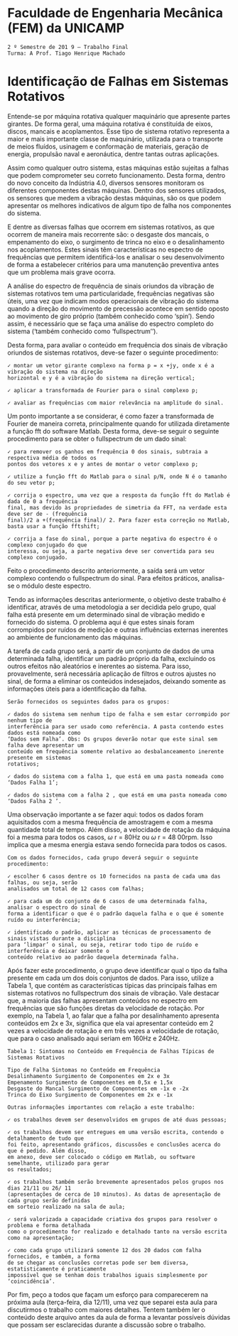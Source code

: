 # Faculdade de Engenharia Mecânica (FEM) da UNICAMP

```
2 º Semestre de 201 9 – Trabalho Final
Turma: A Prof. Tiago Henrique Machado
```
# Identificação de Falhas em Sistemas Rotativos

Entende-se por máquina rotativa qualquer maquinário que apresente partes girantes. De forma
geral, uma máquina rotativa é constituída de eixos, discos, mancais e acoplamentos. Esse tipo de sistema
rotativo representa a maior e mais importante classe de maquinário, utilizada para o transporte de meios
fluídos, usinagem e conformação de materiais, geração de energia, propulsão naval e aeronáutica, dentre
tantas outras aplicações.

Assim como qualquer outro sistema, estas máquinas estão sujeitas a falhas que podem
comprometer seu correto funcionamento. Desta forma, dentro do novo conceito da Indústria 4.0,
diversos sensores monitoram os diferentes componentes destas máquinas. Dentro dos sensores
utilizados, os sensores que medem a vibração destas máquinas, são os que podem apresentar os melhores
indicativos de algum tipo de falha nos componentes do sistema.

E dentre as diversas falhas que ocorrem em sistemas rotativos, as que ocorrem de maneira mais
recorrente são: o desgaste dos mancais, o empenamento do eixo, o surgimento de trinca no eixo e o
desalinhamento nos acoplamentos. Estes sinais têm características no espectro de frequências que
permitem identificá-los e analisar o seu desenvolvimento de forma a estabelecer critérios para uma
manutenção preventiva antes que um problema mais grave ocorra.

A análise do espectro de frequência de sinais oriundos da vibração de sistemas rotativos tem uma
particularidade, frequências negativas são úteis, uma vez que indicam modos operacionais de vibração
do sistema quando a direção do movimento de precessão acontece em sentido oposto ao movimento de
giro próprio (também conhecido como ‘spin’). Sendo assim, é necessário que se faça uma análise do
espectro completo do sistema (‘também conhecido como ‘fullspectrum’’).

Desta forma, para avaliar o conteúdo em frequência dos sinais de vibração oriundos de sistemas
rotativos, deve-se fazer o seguinte procedimento:

```
✓ montar um vetor girante complexo na forma p = x +jy, onde x é a vibração do sistema na direção
horizontal e y é a vibração do sistema na direção vertical;
```
```
✓ aplicar a transformada de Fourier para o sinal complexo p;
```
```
✓ avaliar as frequências com maior relevância na amplitude do sinal.
```

Um ponto importante a se considerar, é como fazer a transformada de Fourier de maneira correta,
principalmente quando for utilizada diretamente a função fft do software Matlab. Desta forma, deve-se
seguir o seguinte procedimento para se obter o fullspectrum de um dado sinal:

```
✓ para remover os ganhos em frequência 0 dos sinais, subtraia a respectiva média de todos os
pontos dos vetores x e y antes de montar o vetor complexo p;
```
```
✓ utilize a função fft do Matlab para o sinal p/N, onde N é o tamanho do seu vetor p;
```
```
✓ corrija o espectro, uma vez que a resposta da função fft do Matlab é dada de 0 a frequência
final, mas devido às propriedades de simetria da FFT, na verdade esta deve ser de - (frequência
final)/2 a +(frequência final)/ 2. Para fazer esta correção no Matlab, basta usar a função fftshift;
```
```
✓ corrija a fase do sinal, porque a parte negativa do espectro é o complexo conjugado do que
interessa, ou seja, a parte negativa deve ser convertida para seu complexo conjugado.
```
Feito o procedimento descrito anteriormente, a saída será um vetor complexo contendo o
fullspectrum do sinal. Para efeitos práticos, analisa-se o módulo deste espectro.

Tendo as informações descritas anteriormente, o objetivo deste trabalho é identificar, através de
uma metodologia a ser decidida pelo grupo, qual falha está presente em um determinado sinal de
vibração medido e fornecido do sistema. O problema aqui é que estes sinais foram corrompidos por
ruídos de medição e outras influências externas inerentes ao ambiente de funcionamento das máquinas.

A tarefa de cada grupo será, a partir de um conjunto de dados de uma determinada falha, identificar
um padrão próprio da falha, excluindo os outros efeitos não aleatórios e inerentes ao sistema. Para isso,
provavelmente, será necessária aplicação de filtros e outros ajustes no sinal, de forma a eliminar os
conteúdos indesejados, deixando somente as informações úteis para a identificação da falha.

```
Serão fornecidos os seguintes dados para os grupos:
```
```
✓ dados do sistema sem nenhum tipo de falha e sem estar corrompido por nenhum tipo de
interferência para ser usado como referência. A pasta contendo estes dados está nomeada como
‘Dados sem Falha’. Obs: Os grupos deverão notar que este sinal sem falha deve apresentar um
conteúdo em frequência somente relativo ao desbalanceamento inerente presente em sistemas
rotativos;
```
```
✓ dados do sistema com a falha 1, que está em uma pasta nomeada como ‘Dados Falha 1’;
```
```
✓ dados do sistema com a falha 2 , que está em uma pasta nomeada como ‘Dados Falha 2 ’.
```
Uma observação importante a se fazer aqui: todos os dados foram aquisitados com a mesma
frequência de amostragem e com a mesma quantidade total de tempo. Além disso, a velocidade de
rotação da máquina foi a mesma para todos os casos, _ω_ r = 80Hz ou _ω_ r = 48 00rpm. Isso implica que a
mesma energia estava sendo fornecida para todos os casos.


```
Com os dados fornecidos, cada grupo deverá seguir o seguinte procedimento:
```
```
✓ escolher 6 casos dentre os 10 fornecidos na pasta de cada uma das falhas, ou seja, serão
analisados um total de 12 casos com falhas;
```
```
✓ para cada um do conjunto de 6 casos de uma determinada falha, analisar o espectro do sinal de
forma a identificar o que é o padrão daquela falha e o que é somente ruído ou interferência;
```
```
✓ identificado o padrão, aplicar as técnicas de processamento de sinais vistas durante a disciplina
para ‘limpar’ o sinal, ou seja, retirar todo tipo de ruído e interferência e deixar somente o
conteúdo relativo ao padrão daquela determinada falha.
```
Após fazer este procedimento, o grupo deve identificar qual o tipo da falha presente em cada um
dos dois conjuntos de dados. Para isso, utilize a Tabela 1, que contém as características típicas das
principais falhas em sistemas rotativos no fullspectrum dos sinais de vibração. Vale destacar que, a
maioria das falhas apresentam conteúdos no espectro em frequências que são funções diretas da
velocidade de rotação. Por exemplo, na Tabela 1, ao falar que a falha por desalinhamento apresenta
conteúdos em 2x e 3x, significa que ela vai apresentar conteúdo em 2 vezes a velocidade de rotação e
em três vezes a velocidade de rotação, que para o caso analisado aqui seriam em 160Hz e 240Hz.

```
Tabela 1: Sintomas no Conteúdo em Frequência de Falhas Típicas de Sistemas Rotativos
```
```
Tipo de Falha Sintomas no Conteúdo em Frequência
Desalinhamento Surgimento de Componentes em 2x e 3x
Empenamento Surgimento de Componentes em 0,5x e 1,5x
Desgaste do Mancal Surgimento de Componentes em -1x e -2x
Trinca do Eixo Surgimento de Componentes em 2x e -1x
```
```
Outras informações importantes com relação a este trabalho:
```
```
✓ os trabalhos devem ser desenvolvidos em grupos de até duas pessoas;
```
```
✓ os trabalhos devem ser entregues em uma versão escrita, contendo o detalhamento de tudo que
foi feito, apresentando gráficos, discussões e conclusões acerca do que é pedido. Além disso,
em anexo, deve ser colocado o código em Matlab, ou software semelhante, utilizado para gerar
os resultados;
```
```
✓ os trabalhos também serão brevemente apresentados pelos grupos nos dias 21/11 ou 26/ 11
(apresentações de cerca de 10 minutos). As datas de apresentação de cada grupo serão definidas
em sorteio realizado na sala de aula;
```

```
✓ será valorizada a capacidade criativa dos grupos para resolver o problema e forma detalhada
como o procedimento for realizado e detalhado tanto na versão escrita como na apresentação;
```
```
✓ como cada grupo utilizará somente 12 dos 20 dados com falha fornecidos, e também, a forma
de se chegar as conclusões corretas pode ser bem diversa, estatisticamente é praticamente
impossível que se tenham dois trabalhos iguais simplesmente por ‘coincidência’.
```
Por fim, peço a todos que façam um esforço para comparecerem na próxima aula (terça-feira, dia
12/11), uma vez que separei esta aula para discutirmos o trabalho com maiores detalhes. Tentem
também ler o conteúdo deste arquivo antes da aula de forma a levantar possíveis dúvidas que possam
ser esclarecidas durante a discussão sobre o trabalho.


